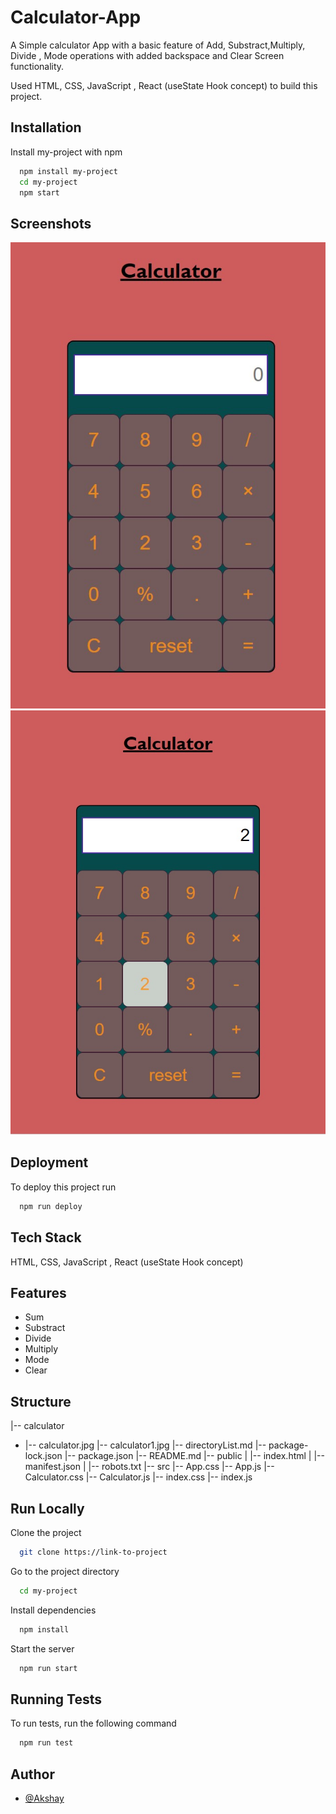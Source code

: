 
# Calculator-App

A Simple calculator App with a basic feature of Add, Substract,Multiply, Divide , Mode operations with added backspace and Clear Screen functionality.

Used HTML, CSS, JavaScript , React (useState Hook concept) to build this project.

## Installation

Install my-project with npm

```bash
  npm install my-project
  cd my-project
  npm start
```
    
## Screenshots

![App Screenshot](/calculator.jpg?raw=true "Optional Title")
![App Screenshot](/calculator1.jpg?raw=true "Optional Title")



## Deployment

To deploy this project run

```bash
  npm run deploy
```


## Tech Stack

HTML, 
CSS, JavaScript , React (useState Hook concept) 



## Features

- Sum
- Substract
- Divide
- Multiply
- Mode
- Clear


## Structure

|-- calculator
   - |-- calculator.jpg
    |-- calculator1.jpg
    |-- directoryList.md
    |-- package-lock.json
    |-- package.json
    |-- README.md
    |-- public
    |   |-- index.html
    |   |-- manifest.json
    |   |-- robots.txt
    |-- src
        |-- App.css
        |-- App.js
        |-- Calculator.css
        |-- Calculator.js
        |-- index.css
        |-- index.js



## Run Locally

Clone the project

```bash
  git clone https://link-to-project
```

Go to the project directory

```bash
  cd my-project
```

Install dependencies

```bash
  npm install
```

Start the server

```bash
  npm run start
```


## Running Tests

To run tests, run the following command

```bash
  npm run test
```


## Author

- [@Akshay](https://www.github.com/akshay058)

